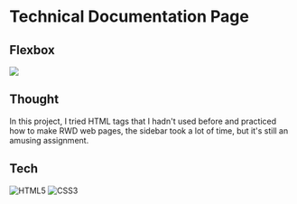 # Technical Documentation Page

## Flexbox

<img src="resource/preview.gif">

## Thought
In this project, I tried HTML tags that I hadn't used before and practiced how to make RWD web pages, the sidebar took a lot of time, but it's still an amusing assignment.

## Tech

![HTML5](https://img.shields.io/badge/html5-%23E34F26.svg?style=for-the-badge&logo=html5&logoColor=white) 
![CSS3](https://img.shields.io/badge/css3-%231572B6.svg?style=for-the-badge&logo=css3&logoColor=white)
